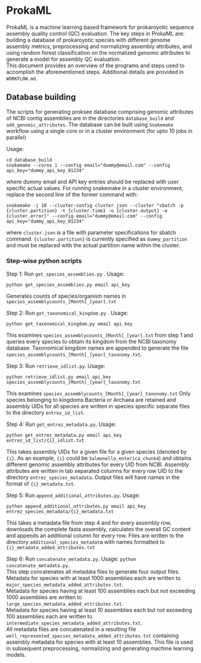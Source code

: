 # ProkaML  
ProkaML is a machine learning based framework for prokaroyotic sequence assembly quality control (QC) evaluation. The key steps in ProkaML are: building a database of prokaroyotic species with different genome assembly metrics, preprocessing and normalizing assembly attributes, and using random forest classification on the normalized genomic attributes to generate a model for assembly QC evaluation.  
This document provides an overview of the programs and steps used to accomplish the aforementioned steps. Additional details are provided in `WORKFLOW.md`.    

## Database building  
The scripts for generating proksee database comprising genomic attributes of NCBI contig assemblies are in the directories `database_build` and `add_genomic_attributes`. The database can be built using `Snakemake` workflow using a single core or in a cluster environment (for upto 10 jobs in parallel)

Usage: 
```
cd database_build   
snakemake --cores 1 --config email="dummy@email.com" --config api_key="dummy_api_key_01234"   
```  

where dummy email and API key entries should be replaced with user specific actual values. 
For running snakemake in a cluster environment, replace the second line of the former command with:  

```  
snakemake -j 10 --cluster-config cluster.json --cluster "sbatch -p {cluster.partition} -t {cluster.time} -o {cluster.output} -e {cluster.error}" --config email="dummy@email.com" --config api_key="dummy_api_key_01234"
```  

where `cluster.json` is a file with parameter specifications for sbatch command. `{cluster.partition}` is currently specified as `dummy_partition` and must be replaced with the actual partition name within the cluster. 

### Step-wise python scripts
Step 1: Run `get_species_assemblies.py` . Usage: 
```
python get_species_assemblies.py email api_key
```

Generates counts of species/organism names in `species_assemblycounts_[Month]_[year].txt`  

Step 2: Run `get_taxonomical_kingdom.py` . Usage: 
```
python get_taxonomical_kingdom.py email api_key
```

This examines `species_assemblycounts_[Month]_[year].txt` from step 1 and queries every species to obtain its kingdom from the NCBI taxonomy database. Taxonomical kingdom names are appended to generate the file `species_assemblycounts_[Month]_[year]_taxonomy.txt`. 

Step 3: Run `retrieve_idlist.py`. Usage: 
```
python retrieve_idlist.py email api_key species_assemblycounts_[Month]_[year]_taxonomy.txt
```  

This examines `species_assemblycounts_[Month]_[year]_taxonomy.txt` Only species belonging to kingdoms Bacteria or Archaea are retained and assembly UIDs for all species are written in species specific separate files to the directory `entrez_id_list`.  

Step 4: Run `get_entrez_metadata.py`. Usage: 
```
python get_entrez_metadata.py email api_key entrez_id_list/{i}_idlist.txt
```

This takes assembly UIDs for a given file for a given species (denoted by `{i}`. As an example, `{i}` could be `Salmonella_enterica_chunk4`) and obtains different genomic assembly attributes for every UID from NCBI. Assembly attributes are written in tab separated columns for every row UID to the directory `entrez_species_metadata`. Output files will have names in the format of `{i}_metadata.txt`.  

Step 5: Run `append_additional_attributes.py`. Usage: 
```
python append_additional_attributes.py email api_key entrez_species_metadata/{i}_metadata.txt
```

This takes a metadata file from step 4 and for every assembly row, downloads the complete fasta assembly, calculates the overall GC content and appends an additional column for every row. Files are written to the directory `additional_species_metadat`a with names formatted to `{i}_metadata_added_attributes.txt`

Step 6: Run `concatenate_metadata.py`. Usage: `python concatenate_metadata.py`.  
This step concatenates all metadata files to generate four output files.  
Metadata for species with at least 1000 assemblies each are written to `major_species_metadata_added_attributes.txt`.  
Metadata for species having at least 100 assemblies each but not exceeding 1000 assemblies are written to `large_species_metadata_added_attributes.txt`.  
Metadata for species having at least 10 assemblies each but not exceeding 100 assemblies each are written to `intermediate_species_metadata_added_attributes.txt`.  
All metadata files are concatenated in a resulting file `well_represented_species_metadata_added_attributes.txt` containing assembly metadata for species with at least 10 assemblies. This file is used in subsequent preprocessing, normalizing and generating machine learning models.
